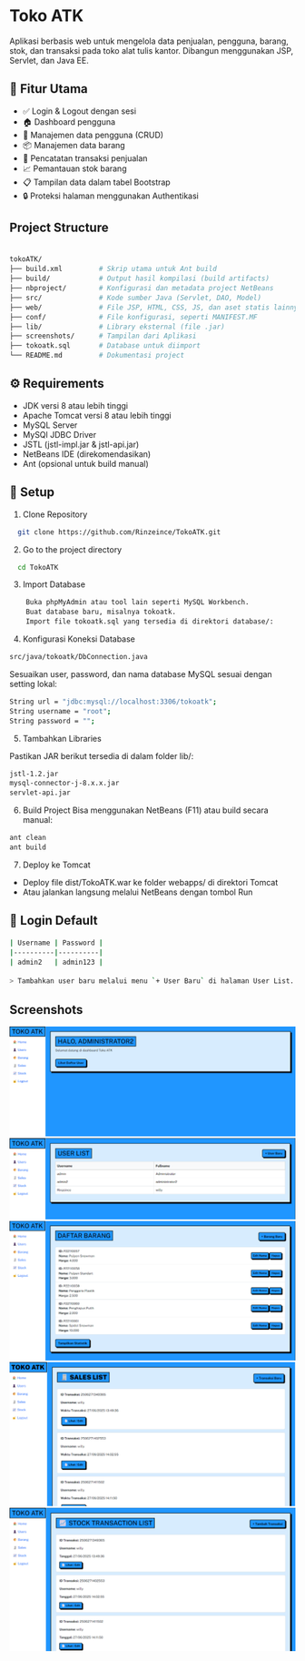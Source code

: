 
# Toko ATK 

Aplikasi berbasis web untuk mengelola data penjualan, pengguna, barang, stok, dan transaksi pada toko alat tulis kantor. Dibangun menggunakan JSP, Servlet, dan Java EE.



## 📌 Fitur Utama

- ✅ Login & Logout dengan sesi
- 🏠 Dashboard pengguna
- 👤 Manajemen data pengguna (CRUD)
- 📦 Manajemen data barang
- 🧾 Pencatatan transaksi penjualan
- 📈 Pemantauan stok barang
- 📋 Tampilan data dalam tabel Bootstrap
- 🔒 Proteksi halaman menggunakan Authentikasi


## Project Structure

``` bash

tokoATK/
├── build.xml         # Skrip utama untuk Ant build
├── build/            # Output hasil kompilasi (build artifacts)
├── nbproject/        # Konfigurasi dan metadata project NetBeans
├── src/              # Kode sumber Java (Servlet, DAO, Model)
├── web/              # File JSP, HTML, CSS, JS, dan aset statis lainnya
├── conf/             # File konfigurasi, seperti MANIFEST.MF
├── lib/              # Library eksternal (file .jar)
├── screenshots/      # Tampilan dari Aplikasi
├── tokoatk.sql       # Database untuk diimport
└── README.md         # Dokumentasi project

```
## ⚙️ Requirements
- JDK versi 8 atau lebih tinggi
- Apache Tomcat versi 8 atau lebih tinggi
- MySQL Server
- MySQl JDBC Driver
- JSTL (jstl-impl.jar & jstl-api.jar)
- NetBeans IDE (direkomendasikan)
- Ant (opsional untuk build manual)




## 🚀 Setup

1. Clone Repository

```bash
  git clone https://github.com/Rinzeince/TokoATK.git
```

2. Go to the project directory

```bash
  cd TokoATK
```

3. Import Database

```bash
    Buka phpMyAdmin atau tool lain seperti MySQL Workbench.
    Buat database baru, misalnya tokoatk.
    Import file tokoatk.sql yang tersedia di direktori database/:
```

4. Konfigurasi Koneksi Database

```bash
src/java/tokoatk/DbConnection.java

```
Sesuaikan user, password, dan nama database MySQL sesuai dengan setting lokal:
```bash
String url = "jdbc:mysql://localhost:3306/tokoatk";
String username = "root";
String password = "";
```

5. Tambahkan Libraries

Pastikan JAR berikut tersedia di dalam folder lib/:
```bash
jstl-1.2.jar
mysql-connector-j-8.x.x.jar
servlet-api.jar
```

6. Build Project
Bisa menggunakan NetBeans (F11) atau build secara manual:
```bash
ant clean
ant build
```

7. Deploy ke Tomcat
- Deploy file dist/TokoATK.war ke folder webapps/ di direktori Tomcat
- Atau jalankan langsung melalui NetBeans dengan tombol Run
## 👥 Login Default


```bash
| Username | Password |
|----------|----------|
| admin2   | admin123 | 

> Tambahkan user baru melalui menu `+ User Baru` di halaman User List.
```

## Screenshots

![Home](/screenshots/home.png)
![User List](/screenshots/userlist.png)
![Data Barang](/screenshots/data_barang.png)
![Sales List](/screenshots/saleslist.png)
![Stock List](/screenshots/stocklist.png)
